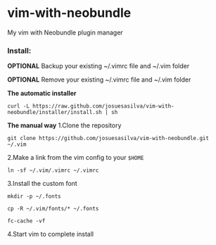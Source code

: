 vim-with-neobundle
==================

My vim with Neobundle plugin manager

### Install:

**OPTIONAL** Backup your existing ~/.vimrc file and ~/.vim folder

**OPTIONAL** Remove your existing ~/.vimrc file and ~/.vim folder

**The automatic installer**

`curl -L https://raw.github.com/josuesasilva/vim-with-neobundle/installer/install.sh | sh`

**The manual way**
1.Clone the repository

`git clone https://github.com/josuesasilva/vim-with-neobundle.git ~/.vim`

2.Make a link from the vim config to your `$HOME`

`ln -sf ~/.vim/.vimrc ~/.vimrc`

3.Install the custom font

`mkdir -p ~/.fonts`

`cp -R ~/.vim/fonts/* ~/.fonts`

`fc-cache -vf`

4.Start vim to complete install
